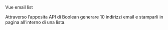 Vue email list

Attraverso l’apposita API di Boolean generare 10 indirizzi email e stamparli in pagina all’interno di una lista.